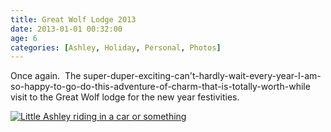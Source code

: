 ```yaml
---
title: Great Wolf Lodge 2013
date: 2013-01-01 00:32:00
age: 6
categories: [Ashley, Holiday, Personal, Photos]
---
```

Once again.  The super-duper-exciting-can't-hardly-wait-every-year-I-am-so-happy-to-go-do-this-adventure-of-charm-that-is-totally-worth-while visit to the Great Wolf lodge for the new year festivities.

[<img src="https://lh3.googleusercontent.com/d5A5yskpb0NdI_eeLJIsNAbBLgLZ4lZWeBoJZQrUEJ3uLV7-PglL4AhFK12qKVpv7Hdk63Fv5tSuHiEl_XJfPJBcqGa2WAmvsVLN0_i2uuCxjw6xAdBTvHn7Y5NZy3VZ1h1CoH8Zu0JJVvmn4ZX2ZR4_EHMgHuDkzpi_SKlUT3wyLV8vD2fYEUx1wZNJmCgpwyKD9v5exsIJUxmO-GNX3NK4taqJi1bnXxbbcw1GVttuW6L36lK3XFkpaw9Nd7NEgxwdgEu3XD2LHSft5jX77yjxLKIUiBIOJw1AIZNZdYhZyC3MuMF_MHLuwS1bEp5ad_0oWFyCG2VmsiwMEOiQx58GZbQAJw0P_Ze_BykFMlwEJ685aDJ99BzqzShnRWD1QHLKcbntJz3e6MRDJPwsUU-kdsC3Pcdf8n68Yr4rHbAlIqyppIvqx29Tt4VKkntpaaI8N-cEqc9ZXCHvtCapvKSPZePb2tzOGliWZkamwtNlqDPfbrJcpvxQgXM0dO3E1tUyV-INk0RS-gvQqe33VE1S2gVp_xs8RyWgJR-MbHCAm2syADtWvv8UjBnYX0Wg82I9Uu1RNRviMNiHq4SOVZic1_DxB-EmmcIyyuDtjzvgJ28bjl7fzOd-gK5qkhEBQvIxQaxR5zEwlLshYISHw_JT=w1698-h1273-no" alt="Little Ashley riding in a car or something" class="wyseguys-album"/>](https://photos.google.com/album/AF1QipPIStZNHeCaOTI_Khk-0HmeU_jiO3CuyFCMKBtf)
